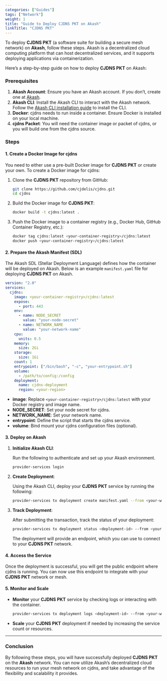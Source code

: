 ```yaml
---
categories: ["Guides"]
tags: ["Network"]
weight: 1
title: "Guide to Deploy CJDNS PKT on Akash"
linkTitle: "CJDNS PKT"
---
```


To deploy **CJDNS PKT** (a software suite for building a secure mesh network) on **Akash**, follow these steps. Akash is a decentralized cloud computing platform that can host decentralized services, and it supports deploying applications via containerization.

Here’s a step-by-step guide on how to deploy **CJDNS PKT** on Akash:

### Prerequisites

1. **Akash Account**: Ensure you have an Akash account. If you don’t, create one at [Akash](https://akash.network/).
2. **Akash CLI**: Install the Akash CLI to interact with the Akash network. Follow the [Akash CLI installation guide](https:///guides/cli/) to install the CLI.
3. **Docker**: cjdns needs to run inside a container. Ensure Docker is installed on your local machine.
4. **cjdns Packet**: You will need the container image or packet of cjdns, or you will build one from the cjdns source.

### Steps

#### 1. Create a Docker Image for cjdns

You need to either use a pre-built Docker image for **CJDNS PKT** or create your own. To create a Docker image for cjdns:

1. Clone the **CJDNS PKT** repository from GitHub:

   ```bash
   git clone https://github.com/cjdelis/cjdns.git
   cd cjdns
   ```

2. Build the Docker image for **CJDNS PKT**:

   ```bash
   docker build -t cjdns:latest .
   ```

3. Push the Docker image to a container registry (e.g., Docker Hub, GitHub Container Registry, etc.):

   ```bash
   docker tag cjdns:latest <your-container-registry>/cjdns:latest
   docker push <your-container-registry>/cjdns:latest
   ```

#### 2. Prepare the Akash Manifest (SDL)

The Akash SDL (Stellar Deployment Language) defines how the container will be deployed on Akash. Below is an example `manifest.yaml` file for deploying **CJDNS PKT** on Akash.

```yaml
version: "2.0"
services:
  cjdns:
    image: <your-container-registry>/cjdns:latest
    expose:
      - port: 443
    env:
      - name: NODE_SECRET
        value: "your-node-secret"
      - name: NETWORK_NAME
        value: "your-network-name"
    cpu:
      units: 0.5
    memory:
      size: 2Gi
    storage:
      size: 1Gi
    count: 1
    entrypoint: ["/bin/bash", "-c", "your-entrypoint.sh"]
    volume:
      - /path/to/config:/config
    deployment:
      name: cjdns-deployment
      region: <your-region>
```

- **image**: Replace `<your-container-registry>/cjdns:latest` with your Docker registry and image name.
- **NODE_SECRET**: Set your node secret for cjdns.
- **NETWORK_NAME**: Set your network name.
- **entrypoint**: Define the script that starts the cjdns service.
- **volume**: Bind mount your cjdns configuration files (optional).

#### 3. Deploy on Akash

1. **Initialize Akash CLI**:

   Run the following to authenticate and set up your Akash environment.

   ```bash
   provider-services login
   ```

2. **Create Deployment**:

   Using the Akash CLI, deploy your **CJDNS PKT** service by running the following:

   ```bash
   provider-services tx deployment create manifest.yaml --from <your-wallet-name> --fees 500uatom --chain-id <your-chain-id>
   ```

3. **Track Deployment**:

   After submitting the transaction, track the status of your deployment:

   ```bash
   provider-services tx deployment status <deployment-id> --from <your-wallet-name> --chain-id <your-chain-id>
   ```

   The deployment will provide an endpoint, which you can use to connect to your **CJDNS PKT** network.

#### 4. Access the Service

Once the deployment is successful, you will get the public endpoint where cjdns is running. You can now use this endpoint to integrate with your **CJDNS PKT** network or mesh.

#### 5. Monitor and Scale

- **Monitor** your **CJDNS PKT** service by checking logs or interacting with the container.
  
  ```bash
  provider-services tx deployment logs <deployment-id> --from <your-wallet-name> --chain-id <your-chain-id>
  ```

- **Scale** your **CJDNS PKT** deployment if needed by increasing the service count or resources.

---

### Conclusion

By following these steps, you will have successfully deployed **CJDNS PKT** on the **Akash** network. You can now utilize Akash’s decentralized cloud resources to run your mesh network on cjdns, and take advantage of the flexibility and scalability it provides.